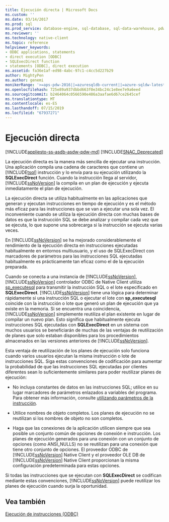 ```yaml
---
title: Ejecución directa | Microsoft Docs
ms.custom: ''
ms.date: 03/14/2017
ms.prod: sql
ms.prod_service: database-engine, sql-database, sql-data-warehouse, pdw
ms.reviewer: ''
ms.technology: native-client
ms.topic: reference
helpviewer_keywords:
- ODBC applications, statements
- direct execution [ODBC]
- SQLExecDirect function
- statements [ODBC], direct execution
ms.assetid: fa36e1af-ed98-4abc-97c1-c4cc5d227b29
author: MightyPen
ms.author: genemi
monikerRange: '>=aps-pdw-2016||=azuresqldb-current||=azure-sqldw-latest||>=sql-server-2016||=sqlallproducts-allversions||>=sql-server-linux-2017||=azuresqldb-mi-current'
ms.openlocfilehash: 725e89a937dbbd663f0e34bc24c1e8ee7e9a6eed
ms.sourcegitcommit: b2464064c0566590e486a3aafae6d67ce2645cef
ms.translationtype: MT
ms.contentlocale: es-ES
ms.lasthandoff: 07/15/2019
ms.locfileid: "67937271"
---
```

# <a name="direct-execution"></a>Ejecución directa
[!INCLUDE[appliesto-ss-asdb-asdw-pdw-md](../../../includes/appliesto-ss-asdb-asdw-pdw-md.md)]
[!INCLUDE[SNAC_Deprecated](../../../includes/snac-deprecated.md)]

  La ejecución directa es la manera más sencilla de ejecutar una instrucción. Una aplicación compila una cadena de caracteres que contiene un [!INCLUDE[tsql](../../../includes/tsql-md.md)] instrucción y lo envía para su ejecución utilizando la **SQLExecDirect** función. Cuando la instrucción llega al servidor, [!INCLUDE[ssNoVersion](../../../includes/ssnoversion-md.md)] la compila en un plan de ejecución y ejecuta inmediatamente el plan de ejecución.  
  
 La ejecución directa se utiliza habitualmente en las aplicaciones que generan y ejecutan instrucciones en tiempo de ejecución y es el método más eficaz para las instrucciones que se van a ejecutar una sola vez. El inconveniente cuando se utiliza la ejecución directa con muchas bases de datos es que la instrucción SQL se debe analizar y compilar cada vez que se ejecuta, lo que supone una sobrecarga si la instrucción se ejecuta varias veces.  
  
 En [!INCLUDE[ssNoVersion](../../../includes/ssnoversion-md.md)] se ha mejorado considerablemente el rendimiento de la ejecución directa en instrucciones ejecutadas habitualmente en entornos multiusuario, y el uso de SQLExecDirect con marcadores de parámetros para las instrucciones SQL ejecutadas habitualmente es prácticamente tan eficaz como el de la ejecución preparada.  
  
 Cuando se conecta a una instancia de [!INCLUDE[ssNoVersion](../../../includes/ssnoversion-md.md)], [!INCLUDE[ssNoVersion](../../../includes/ssnoversion-md.md)] controlador ODBC de Native Client utiliza [sp_executesql](../../../relational-databases/system-stored-procedures/sp-executesql-transact-sql.md) para transmitir la instrucción SQL o el lote especificado en **SQLExecDirect**. [!INCLUDE[ssNoVersion](../../../includes/ssnoversion-md.md)] tiene una lógica para determinar rápidamente si una instrucción SQL o ejecutar el lote con **sp_executesql** coincide con la instrucción o lote que generó un plan de ejecución que ya existe en la memoria. Si se encuentra una coincidencia, [!INCLUDE[ssNoVersion](../../../includes/ssnoversion-md.md)] simplemente reutiliza el plan existente en lugar de compilar un nuevo plan. Esto significa que habitualmente ejecuta instrucciones SQL ejecutadas con **SQLExecDirect** en un sistema con muchos usuarios se beneficiarán de muchas de las ventajas de reutilización de planes que solo estaban disponibles para los procedimientos almacenados en las versiones anteriores de [!INCLUDE[ssNoVersion](../../../includes/ssnoversion-md.md)].  
  
 Esta ventaja de reutilización de los planes de ejecución solo funciona cuando varios usuarios ejecutan la misma instrucción o lote de instrucciones SQL. Siga estas convenciones de codificación para aumentar la probabilidad de que las instrucciones SQL ejecutadas por clientes diferentes sean lo suficientemente similares para poder reutilizar planes de ejecución:  
  
-   No incluya constantes de datos en las instrucciones SQL; utilice en su lugar marcadores de parámetros enlazados a variables del programa. Para obtener más información, consulte [utilizando parámetros de la instrucción](../../../relational-databases/native-client-odbc-queries/using-statement-parameters.md).  
  
-   Utilice nombres de objeto completos. Los planes de ejecución no se reutilizan si los nombres de objeto no son completos.  
  
-   Haga que las conexiones de la aplicación utilicen siempre que sea posible un conjunto común de opciones de conexión e instrucción. Los planes de ejecución generados para una conexión con un conjunto de opciones (como ANSI_NULLS) no se reutilizan para una conexión que tiene otro conjunto de opciones. El proveedor ODBC de [!INCLUDE[ssNoVersion](../../../includes/ssnoversion-md.md)] Native Client y el proveedor OLE DB de [!INCLUDE[ssNoVersion](../../../includes/ssnoversion-md.md)] Native Client proporcionan la misma configuración predeterminada para estas opciones.  
  
 Si todas las instrucciones que se ejecutan con **SQLExecDirect** se codifican mediante estas convenciones, [!INCLUDE[ssNoVersion](../../../includes/ssnoversion-md.md)] puede reutilizar los planes de ejecución cuando surja la oportunidad.  
  
## <a name="see-also"></a>Vea también  
 [Ejecución de instrucciones &#40;ODBC&#41;](../../../relational-databases/native-client-odbc-queries/executing-statements/executing-statements-odbc.md)  
  
  
